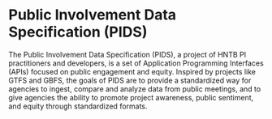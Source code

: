 # Public Involvement Data Specification (PIDS)
The Public Involvement Data Specification (PIDS), a project of HNTB PI practitioners and developers, is a set of Application Programming Interfaces (APIs) focused on public engagement and equity. Inspired by projects like GTFS and GBFS, the goals of PIDS are to provide a standardized way for agencies to ingest, compare and analyze data from public meetings, and to give agencies the ability to promote project awareness, public sentiment, and equity through standardized formats.
